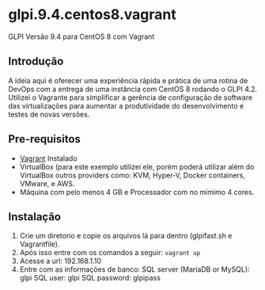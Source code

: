 # glpi.9.4.centos8.vagrant 
 GLPI Versão 9.4 para CentOS 8 com Vagrant

## Introdução
A ideia aqui é oferecer uma experiência rápida e prática de uma rotina de DevOps com a entrega de uma instância com CentOS 8 rodando o GLPI 4.2. Utilizei o Vagrante para simplificar a gerência de configuração de software das virtualizações para aumentar a produtividade do desenvolvimento e testes de novas versões.

## Pre-requisitos
* [Vagrant](https://www.vagrantup.com/downloads.html) Instalado
* VirtualBox (para este exemplo utilizei ele, porém poderá utilizar além do VirtualBox outros providers como: KVM, Hyper-V, Docker containers, VMware, e AWS.
* Máquina com pelo menos 4 GB e Processador com no mímimo 4 cores.

## Instalação
1. Crie um diretorio e copie os arquivos lá para dentro (glpifast.sh e Vagrantfile). 
2. Após isso entre com os comandos a seguir:
```vagrant up```
3. Acesse a url: 192.168.1.10
4. Entre com as informações de banco: 
SQL server (MariaDB or MySQL): glpi 
SQL user: glpi
SQL password: glpipass

